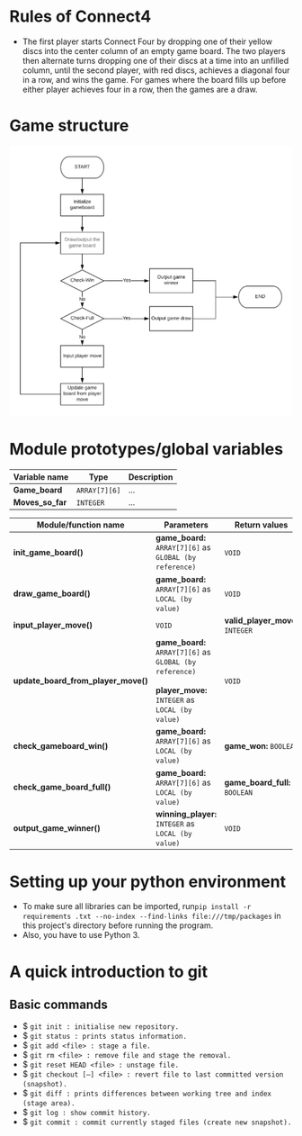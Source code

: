 # Rules of Connect4

- The first player starts Connect Four by dropping one of their yellow discs
 into the center column of an empty game board. The two players then alternate turns dropping one of their discs at a time into an unfilled column, until the second player, with red discs, achieves a diagonal four in a row, and wins the game. For games where the board fills up before either player achieves four in a row, then the games are a draw.

# Game structure

![flowchart](res/flowchart_guide.png)

# Module prototypes/global variables

| **Variable name** | **Type** | **Description** |
| --- | --- | --- |
| **Game\_board** | `ARRAY[7][6]` | ...|
| **Moves\_so\_far** | `INTEGER` | ...|

| **Module/function name** | **Parameters** | **Return values** | **Description** |
| --- | --- | --- | --- |
| **init\_game\_board()** | **game\_board:** `ARRAY[7][6]` as `GLOBAL (by reference)` | `VOID` | ...|
| **draw\_game\_board()** | **game\_board:** `ARRAY[7][6]` as `LOCAL (by value)` | `VOID` | ...|
| **input\_player\_move()** | `VOID` | **valid\_player\_move:** `INTEGER` | ...|
| **update\_board\_from\_player\_move()** | **game\_board:** `ARRAY[7][6]` as `GLOBAL (by reference)` <br/><br/>  **player\_move:** `INTEGER` as `LOCAL (by value)` | `VOID` | ...|
| **check\_gameboard\_win()** | **game\_board:** `ARRAY[7][6]` as `LOCAL (by value)` | **game\_won:** `BOOLEAN` | ...|
| **check\_game\_board\_full()** | **game\_board:** `ARRAY[7][6]` as `LOCAL (by value)` | **game\_board\_full:** `BOOLEAN` | ...|
| **output\_game\_winner()** | **winning\_player:** `INTEGER` as `LOCAL (by value)` | `VOID` | ...|

# Setting up your python environment
- To make sure all libraries can be imported, run`pip install -r requirements
.txt --no-index --find-links file:///tmp/packages` in this project's directory
  before running the program.
 - Also, you have to use Python 3.

# A quick introduction to git
## Basic commands
- $ `git init : initialise new repository.`
- $ `git status : prints status information.`
- $ `git add <file> : stage a file.`
- $ `git rm <file> : remove file and stage the removal.`
- $ `git reset HEAD <file> : unstage file.`
- $ `git checkout [–] <file> : revert file to last committed
version (snapshot).`
- $ `git diff : prints differences between working tree and
index (stage area).`
- $ `git log : show commit history.`
- $ `git commit : commit currently staged files (create new
snapshot).`

